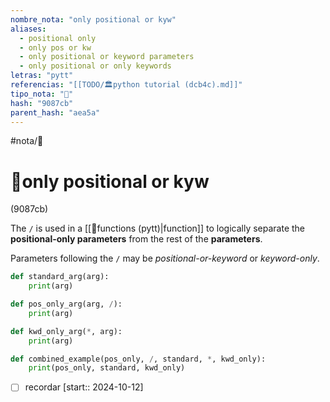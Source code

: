 ```yaml
---
nombre_nota: "only positional or kyw"
aliases:
  - positional only
  - only pos or kw
  - only positional or keyword parameters
  - only positional or only keywords
letras: "pytt"
referencias: "[[TODO/🏛️python tutorial (dcb4c).md]]"
tipo_nota: "📑"
hash: "9087cb"
parent_hash: "aea5a"
---
```


#nota/📑

# 📑only positional or kyw
<div class="hash">(9087cb)</div>

The `/` is used in a  [[📑functions (pytt)|function]] to logically separate the __positional-only parameters__ from the rest of the __parameters__.

Parameters following the `/` may be _positional-or-keyword_ or _keyword-only_.

```python
def standard_arg(arg):
    print(arg)

def pos_only_arg(arg, /):
    print(arg)

def kwd_only_arg(*, arg):
    print(arg)

def combined_example(pos_only, /, standard, *, kwd_only):
    print(pos_only, standard, kwd_only)
```



- [ ] recordar  [start:: 2024-10-12]